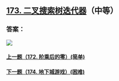 ## [173. 二叉搜索树迭代器](https://leetcode-cn.com/problems/binary-search-tree-iterator/)（中等）





### 答案：



![](https://img-blog.csdnimg.cn/20200807155236311.png)

#### [上一题（172. 阶乘后的零）(简单)](https://github.com/sdwwld/leetCode/blob/master/src/main/java/com/wld/java/leetcode/leetCode0172.md)

#### [下一题（174. 地下城游戏）(困难)](https://github.com/sdwwld/leetCode/blob/master/src/main/java/com/wld/java/leetcode/leetCode0174.md)